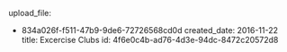 upload_file:
  - 834a026f-f511-47b9-9de6-72726568cd0d
created_date: 2016-11-22
title: Excercise Clubs
id: 4f6e0c4b-ad76-4d3e-94dc-8472c20572d8
